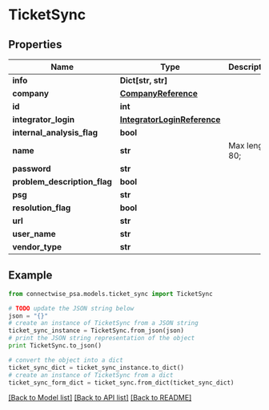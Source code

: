 # TicketSync


## Properties
Name | Type | Description | Notes
------------ | ------------- | ------------- | -------------
**info** | **Dict[str, str]** |  | [optional] 
**company** | [**CompanyReference**](CompanyReference.md) |  | [optional] 
**id** | **int** |  | [optional] 
**integrator_login** | [**IntegratorLoginReference**](IntegratorLoginReference.md) |  | [optional] 
**internal_analysis_flag** | **bool** |  | [optional] 
**name** | **str** |  Max length: 80; | 
**password** | **str** |  | [optional] 
**problem_description_flag** | **bool** |  | [optional] 
**psg** | **str** |  | [optional] 
**resolution_flag** | **bool** |  | [optional] 
**url** | **str** |  | 
**user_name** | **str** |  | [optional] 
**vendor_type** | **str** |  | 

## Example

```python
from connectwise_psa.models.ticket_sync import TicketSync

# TODO update the JSON string below
json = "{}"
# create an instance of TicketSync from a JSON string
ticket_sync_instance = TicketSync.from_json(json)
# print the JSON string representation of the object
print TicketSync.to_json()

# convert the object into a dict
ticket_sync_dict = ticket_sync_instance.to_dict()
# create an instance of TicketSync from a dict
ticket_sync_form_dict = ticket_sync.from_dict(ticket_sync_dict)
```
[[Back to Model list]](../README.md#documentation-for-models) [[Back to API list]](../README.md#documentation-for-api-endpoints) [[Back to README]](../README.md)


